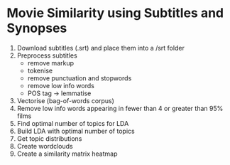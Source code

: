 # Movie Similarity using Subtitles and Synopses 

1. Download subtitles (.srt) and place them into a /srt folder
2. Preprocess subtitles
	- remove markup
	- tokenise
	- remove punctuation and stopwords
	- remove low info words
	- POS tag -> lemmatise 
3. Vectorise (bag-of-words corpus)
4. Remove low info words appearing in fewer than 4 or greater than 95% films
5. Find optimal number of topics for LDA
6. Build LDA with optimal number of topics
7. Get topic distributions
8. Create wordclouds
9. Create a similarity matrix heatmap